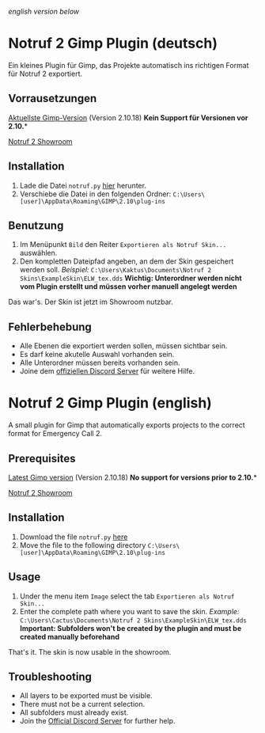 *english version below* 
# Notruf 2 Gimp Plugin (deutsch) 

Ein kleines Plugin für Gimp, das Projekte automatisch ins richtigen Format für Notruf 2 exportiert. 

## Vorrausetzungen
[Aktuellste Gimp-Version](https://www.gimp.org/downloads/) (Version 2.10.18) **Kein Support für Versionen vor 2.10.***

[Notruf 2 Showroom](https://store.steampowered.com/app/1275380/Notruf_112__Die_Feuerwehr_Simulation_2_Showroom/) 

## Installation
1. Lade die Datei `notruf.py` [hier](https://github.com/Kaktushose/Notruf-2-Gimp-Plugin/releases/tag/v.1.0.0) herunter. 
2. Verschiebe die Datei in den folgenden Ordner: `C:\Users\[user]\AppData\Roaming\GIMP\2.10\plug-ins` 

## Benutzung
1. Im Menüpunkt `Bild` den Reiter `Exportieren als Notruf Skin...` auswählen.
2. Den kompletten Dateipfad angeben, an dem der Skin gespeichert werden soll. *Beispiel:* `C:\Users\Kaktus\Documents\Notruf 2 Skins\ExampleSkin\ELW_tex.dds`
**Wichtig: Unterordner werden nicht vom Plugin erstellt und müssen vorher manuell angelegt werden**

Das war's. Der Skin ist jetzt im Showroom nutzbar.

## Fehlerbehebung

- Alle Ebenen die exportiert werden sollen, müssen sichtbar sein.
- Es darf keine akutelle Auswahl vorhanden sein.
- Alle Unterordner müssen bereits vorhanden sein. 
- Joine dem [offiziellen Discord Server](https://discord.gg/pCDvucg) für weitere Hilfe.

# Notruf 2 Gimp Plugin (english)

A small plugin for Gimp that automatically exports projects to the correct format for Emergency Call 2. 

## Prerequisites
[Latest Gimp version](https://www.gimp.org/downloads/) (Version 2.10.18) **No support for versions prior to 2.10.***

[Notruf 2 Showroom](https://store.steampowered.com/app/1275380/Notruf_112__Die_Feuerwehr_Simulation_2_Showroom/) 

## Installation
1. Download the file `notruf.py` [here](https://github.com/Kaktushose/Notruf-2-Gimp-Plugin/releases/tag/v.1.0.0) 
2. Move the file to the following directory `C:\Users\[user]\AppData\Roaming\GIMP\2.10\plug-ins` 

## Usage
1. Under the menu item `Image` select the tab `Exportieren als Notruf Skin...`
2. Enter the complete path where you want to save the skin. *Example:* `C:\Users\Cactus\Documents\Notruf 2 Skins\ExampleSkin\ELW_tex.dds`
**Important: Subfolders won't be created by the plugin and must be created manually beforehand**

That's it. The skin is now usable in the showroom.

## Troubleshooting

- All layers to be exported must be visible.
- There must not be a current selection.
- All subfolders must already exist. 
- Join the [Official Discord Server](https://discord.gg/cPm9KRk) for further help. 


